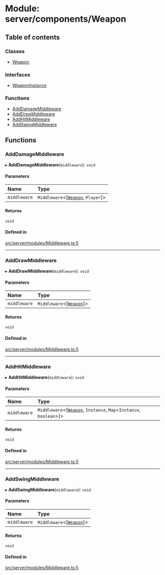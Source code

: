 # Module: server/components/Weapon

## Table of contents

### Classes

- [Weapon](../wiki/server.components.Weapon.Weapon)

### Interfaces

- [WeaponInstance](../wiki/server.components.Weapon.WeaponInstance)

### Functions

- [AddDamageMiddleware](../wiki/server.components.Weapon#adddamagemiddleware)
- [AddDrawMiddleware](../wiki/server.components.Weapon#adddrawmiddleware)
- [AddHitMiddleware](../wiki/server.components.Weapon#addhitmiddleware)
- [AddSwingMiddleware](../wiki/server.components.Weapon#addswingmiddleware)

## Functions

### AddDamageMiddleware

▸ **AddDamageMiddleware**(`middleware`): `void`

#### Parameters

| Name | Type |
| :------ | :------ |
| `middleware` | `Middleware`<[[`Weapon`](../wiki/server.components.Weapon.Weapon), `Player`]\> |

#### Returns

`void`

#### Defined in

[src/server/modules/Middleware.ts:5](https://github.com/hatmatty/AET/blob/5e435eb/src/server/modules/Middleware.ts#L5)

___

### AddDrawMiddleware

▸ **AddDrawMiddleware**(`middleware`): `void`

#### Parameters

| Name | Type |
| :------ | :------ |
| `middleware` | `Middleware`<[[`Weapon`](../wiki/server.components.Weapon.Weapon)]\> |

#### Returns

`void`

#### Defined in

[src/server/modules/Middleware.ts:5](https://github.com/hatmatty/AET/blob/5e435eb/src/server/modules/Middleware.ts#L5)

___

### AddHitMiddleware

▸ **AddHitMiddleware**(`middleware`): `void`

#### Parameters

| Name | Type |
| :------ | :------ |
| `middleware` | `Middleware`<[[`Weapon`](../wiki/server.components.Weapon.Weapon), `Instance`, `Map`<`Instance`, `boolean`\>]\> |

#### Returns

`void`

#### Defined in

[src/server/modules/Middleware.ts:5](https://github.com/hatmatty/AET/blob/5e435eb/src/server/modules/Middleware.ts#L5)

___

### AddSwingMiddleware

▸ **AddSwingMiddleware**(`middleware`): `void`

#### Parameters

| Name | Type |
| :------ | :------ |
| `middleware` | `Middleware`<[[`Weapon`](../wiki/server.components.Weapon.Weapon)]\> |

#### Returns

`void`

#### Defined in

[src/server/modules/Middleware.ts:5](https://github.com/hatmatty/AET/blob/5e435eb/src/server/modules/Middleware.ts#L5)
